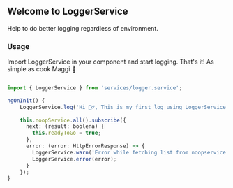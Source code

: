 ## Welcome to LoggerService

Help to do better logging regardless of environment.

### Usage

Import LoggerService in your component and start logging. That's it! As simple as cook Maggi 🚀

```typescript

import { LoggerService } from 'services/logger.service';

ngOnInit() {
    LoggerService.log('Hi 🙋‍♂️, This is my first log using LoggerService 💪');
    
    this.noopService.all().subscribe({
      next: (result: boolena) {
        this.readyToGo = true;
      },
      error: (error: HttpErrorResponse) => {
        LoggerService.warn('Error while fetching list from noopservice');
        LoggerService.error(error);
      }
    });
}
```
